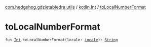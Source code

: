 [com.hedgehog.gdzietabiedra.utils](../index.md) / [kotlin.Int](index.md) / [toLocalNumberFormat](./to-local-number-format.md)

# toLocalNumberFormat

`fun `[`Int`](https://kotlinlang.org/api/latest/jvm/stdlib/kotlin/-int/index.html)`.toLocalNumberFormat(locale: `[`Locale`](https://developer.android.com/reference/java/util/Locale.html)`): `[`String`](https://kotlinlang.org/api/latest/jvm/stdlib/kotlin/-string/index.html)